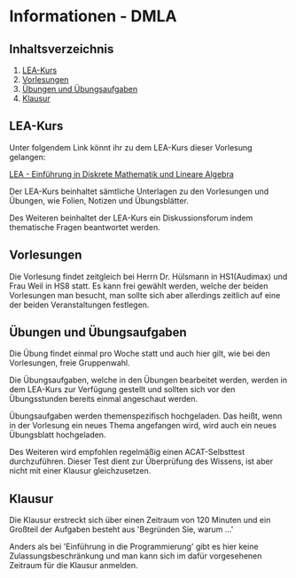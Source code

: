 # Informationen - DMLA


## Inhaltsverzeichnis

1. [LEA-Kurs](#lea-kurs)
3. [Vorlesungen](#vorlesungen)
4. [Übungen und Übungsaufgaben](#bungen-und-bungsaufgaben)
5. [Klausur](#klausur)


## LEA-Kurs

Unter folgendem Link könnt ihr zu dem LEA-Kurs dieser Vorlesung gelangen:

[LEA - Einführung in Diskrete Mathematik und Lineare Algebra](https://lea.hochschule-bonn-rhein-sieg.de/ilias.php?ref_id=1616287&cmdClass=ilobjcoursegui&cmd=view&cmdNode=y1:mq&baseClass=ilrepositorygui)

Der LEA-Kurs beinhaltet sämtliche Unterlagen zu den Vorlesungen und Übungen, wie Folien, Notizen und Übungsblätter.

Des Weiteren beinhaltet der LEA-Kurs ein Diskussionsforum indem thematische Fragen beantwortet werden.


## Vorlesungen

Die Vorlesung findet zeitgleich bei Herrn Dr. Hülsmann in HS1(Audimax) und Frau Weil in HS8 statt. Es kann frei
gewählt werden, welche der beiden Vorlesungen man besucht, man sollte sich aber allerdings zeitlich auf eine der
beiden Veranstaltungen festlegen.


## Übungen und Übungsaufgaben

Die Übung findet einmal pro Woche statt und auch hier gilt, wie bei den Vorlesungen, freie Gruppenwahl.

Die Übungsaufgaben, welche in den Übungen bearbeitet werden, werden in dem LEA-Kurs zur Verfügung gestellt und
sollten sich vor den Übungsstunden bereits einmal angeschaut werden.

Übungsaufgaben werden themenspezifisch hochgeladen. Das heißt, wenn in der Vorlesung ein neues Thema angefangen wird,
wird auch ein neues Übungsblatt hochgeladen.

Des Weiteren wird empfohlen regelmäßig einen ACAT-Selbsttest durchzuführen. Dieser Test dient zur Überprüfung des
Wissens, ist aber nicht mit einer Klausur gleichzusetzen.


## Klausur

Die Klausur erstreckt sich über einen Zeitraum von 120 Minuten und ein Großteil der Aufgaben besteht aus 'Begründen
Sie, warum ...'

Anders als bei 'Einführung in die Programmierung' gibt es hier keine Zulassungsbeschränkung und man kann sich im dafür
vorgesehenen Zeitraum für die Klausur anmelden.